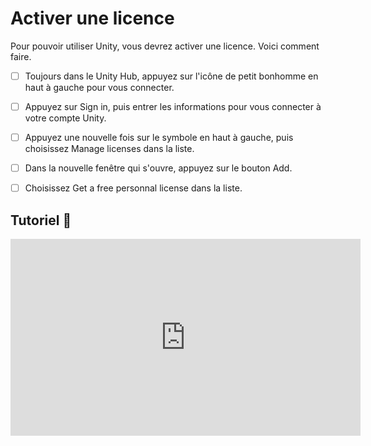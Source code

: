# Activer une licence
Pour pouvoir utiliser Unity, vous devrez activer une licence. Voici comment faire.   

- [ ] Toujours dans le Unity Hub, appuyez sur l'icône de petit bonhomme en haut à gauche pour vous connecter.
- [ ] Appuyez sur Sign in, puis entrer les informations pour vous connecter à votre compte Unity.
- [ ] Appuyez une nouvelle fois sur le symbole en haut à gauche, puis choisissez Manage licenses dans la liste.
- [ ] Dans la nouvelle fenêtre qui s'ouvre, appuyez sur le bouton Add.
- [ ] Choisissez Get a free personnal license dans la liste.

      

## Tutoriel 🎥
<iframe width="560" height="315" src="https://www.youtube.com/embed/NVuzmtxxbfc?si=0GOsqp4MRDKY04nu&amp;start=224" title="YouTube video player" frameborder="0" allow="accelerometer; autoplay; clipboard-write; encrypted-media; gyroscope; picture-in-picture; web-share" referrerpolicy="strict-origin-when-cross-origin" allowfullscreen></iframe>
